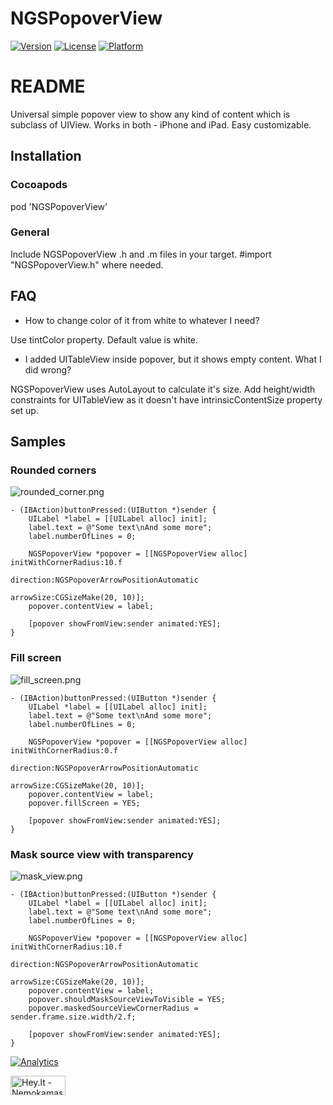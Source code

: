 
# NGSPopoverView

[![Version](https://img.shields.io/cocoapods/v/NGSPopoverView.svg?style=flat)](http://cocoapods.org/pods/NGSPopoverView)
[![License](https://img.shields.io/cocoapods/l/NGSPopoverView.svg?style=flat)](http://cocoapods.org/pods/NGSPopoverView)
[![Platform](https://img.shields.io/cocoapods/p/NGSPopoverView.svg?style=flat)](http://cocoapods.org/pods/NGSPopoverView)

# README #

Universal simple popover view to show any kind of content which is subclass of UIView. Works in both - iPhone and iPad. Easy customizable.

## Installation ##


### Cocoapods ###

pod 'NGSPopoverView'

### General ###

Include NGSPopoverView .h and .m files in your target. #import "NGSPopoverView.h" where needed.

## FAQ ##

* How to change color of it from white to whatever I need?

Use tintColor property. Default value is white.

* I added UITableView inside popover, but it shows empty content. What I did wrong?

NGSPopoverView uses AutoLayout to calculate it's size. Add height/width constraints for UITableView as it doesn't have 
intrinsicContentSize property set up.

## Samples ##


### Rounded corners ###

![rounded_corner.png](https://bitbucket.org/repo/8yGqo8/images/2516946630-rounded_corner.png)

```
- (IBAction)buttonPressed:(UIButton *)sender {
    UILabel *label = [[UILabel alloc] init];
    label.text = @"Some text\nAnd some more";
    label.numberOfLines = 0;
    
    NGSPopoverView *popover = [[NGSPopoverView alloc] initWithCornerRadius:10.f
                                                                 direction:NGSPopoverArrowPositionAutomatic
                                                                 arrowSize:CGSizeMake(20, 10)];
    popover.contentView = label;
    
    [popover showFromView:sender animated:YES];
}
```

### Fill screen ###
![fill_screen.png](https://bitbucket.org/repo/8yGqo8/images/3076218040-fill_screen.png)
```
- (IBAction)buttonPressed:(UIButton *)sender {
    UILabel *label = [[UILabel alloc] init];
    label.text = @"Some text\nAnd some more";
    label.numberOfLines = 0;
    
    NGSPopoverView *popover = [[NGSPopoverView alloc] initWithCornerRadius:0.f
                                                                 direction:NGSPopoverArrowPositionAutomatic
                                                                 arrowSize:CGSizeMake(20, 10)];
    popover.contentView = label;
    popover.fillScreen = YES;
    
    [popover showFromView:sender animated:YES];
}
```
### Mask source view with transparency ###
![mask_view.png](https://bitbucket.org/repo/8yGqo8/images/3619268285-mask_view.png)
```
- (IBAction)buttonPressed:(UIButton *)sender {
    UILabel *label = [[UILabel alloc] init];
    label.text = @"Some text\nAnd some more";
    label.numberOfLines = 0;
    
    NGSPopoverView *popover = [[NGSPopoverView alloc] initWithCornerRadius:10.f
                                                                 direction:NGSPopoverArrowPositionAutomatic
                                                                 arrowSize:CGSizeMake(20, 10)];
    popover.contentView = label;
    popover.shouldMaskSourceViewToVisible = YES;
    popover.maskedSourceViewCornerRadius = sender.frame.size.width/2.f;
    
    [popover showFromView:sender animated:YES];
}
```

[![Analytics](https://ga-beacon.appspot.com/UA-62210028-4/ngspopoverview?flat)](https://github.com/igrigorik/ga-beacon)

<a target="_blank" href="http://www.hey.lt/details.php?id=ngspopoverview"><img width="88" height="31" border="0"
src="http://www.hey.lt/count.php?id=ngspopoverview" alt="Hey.lt - Nemokamas lankytojų skaitliukas"></a>
